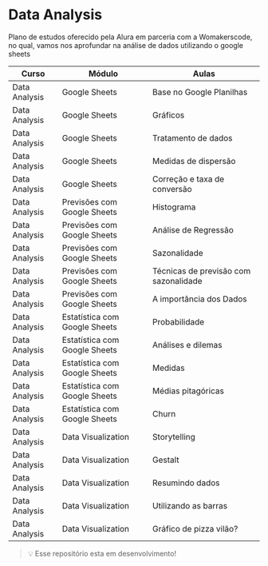 # **Data Analysis**

Plano de estudos oferecido pela Alura em parceria com a Womakerscode, no qual, vamos nos aprofundar na análise de dados utilizando o google sheets

|Curso|Módulo|Aulas|
|--|--|--|
|Data Analysis|Google Sheets|Base no Google Planilhas|
|Data Analysis|Google Sheets|Gráficos|
|Data Analysis|Google Sheets|Tratamento de dados|
|Data Analysis|Google Sheets|Medidas de dispersão|
|Data Analysis|Google Sheets|Correção e taxa de conversão|
|Data Analysis|Previsões com Google Sheets|Histograma|
|Data Analysis|Previsões com Google Sheets|Análise de Regressão|
|Data Analysis|Previsões com Google Sheets|Sazonalidade|
|Data Analysis|Previsões com Google Sheets|Técnicas de previsão com sazonalidade|
|Data Analysis|Previsões com Google Sheets|A importância dos Dados|
|Data Analysis|Estatística com Google Sheets|Probabilidade|
|Data Analysis|Estatística com Google Sheets|Análises e dilemas|
|Data Analysis|Estatística com Google Sheets|Medidas|
|Data Analysis|Estatística com Google Sheets|Médias pitagóricas|
|Data Analysis|Estatística com Google Sheets|Churn|
|Data Analysis|Data Visualization|Storytelling|
|Data Analysis|Data Visualization|Gestalt|
|Data Analysis|Data Visualization|Resumindo dados|
|Data Analysis|Data Visualization|Utilizando as barras|
|Data Analysis|Data Visualization|Gráfico de pizza vilão?|

>💡 Esse repositório esta em desenvolvimento!